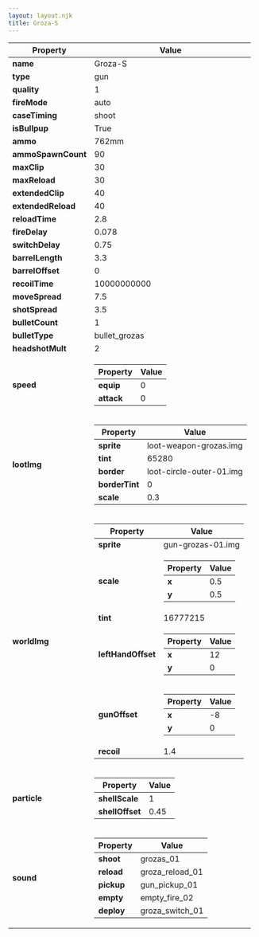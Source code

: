 ```yaml
---
layout: layout.njk
title: Groza-S
---
```


<table><thead><tr><th>Property</th><th>Value</th></tr></thead><tbody><tr><td><b>name</b></td><td>Groza-S</td></tr><tr><td><b>type</b></td><td>gun</td></tr><tr><td><b>quality</b></td><td>1</td></tr><tr><td><b>fireMode</b></td><td>auto</td></tr><tr><td><b>caseTiming</b></td><td>shoot</td></tr><tr><td><b>isBullpup</b></td><td>True</td></tr><tr><td><b>ammo</b></td><td>762mm</td></tr><tr><td><b>ammoSpawnCount</b></td><td>90</td></tr><tr><td><b>maxClip</b></td><td>30</td></tr><tr><td><b>maxReload</b></td><td>30</td></tr><tr><td><b>extendedClip</b></td><td>40</td></tr><tr><td><b>extendedReload</b></td><td>40</td></tr><tr><td><b>reloadTime</b></td><td>2.8</td></tr><tr><td><b>fireDelay</b></td><td>0.078</td></tr><tr><td><b>switchDelay</b></td><td>0.75</td></tr><tr><td><b>barrelLength</b></td><td>3.3</td></tr><tr><td><b>barrelOffset</b></td><td>0</td></tr><tr><td><b>recoilTime</b></td><td>10000000000</td></tr><tr><td><b>moveSpread</b></td><td>7.5</td></tr><tr><td><b>shotSpread</b></td><td>3.5</td></tr><tr><td><b>bulletCount</b></td><td>1</td></tr><tr><td><b>bulletType</b></td><td>bullet_grozas</td></tr><tr><td><b>headshotMult</b></td><td>2</td></tr><tr><td><b>speed</b></td><td><table><thead><tr><th>Property</th><th>Value</th></tr></thead><tbody><tr><td><b>equip</b></td><td>0</td></tr><tr><td><b>attack</b></td><td>0</td></tr></tbody></table></td></tr><tr><td><b>lootImg</b></td><td><table><thead><tr><th>Property</th><th>Value</th></tr></thead><tbody><tr><td><b>sprite</b></td><td>loot-weapon-grozas.img</td></tr><tr><td><b>tint</b></td><td>65280</td></tr><tr><td><b>border</b></td><td>loot-circle-outer-01.img</td></tr><tr><td><b>borderTint</b></td><td>0</td></tr><tr><td><b>scale</b></td><td>0.3</td></tr></tbody></table></td></tr><tr><td><b>worldImg</b></td><td><table><thead><tr><th>Property</th><th>Value</th></tr></thead><tbody><tr><td><b>sprite</b></td><td>gun-grozas-01.img</td></tr><tr><td><b>scale</b></td><td><table><thead><tr><th>Property</th><th>Value</th></tr></thead><tbody><tr><td><b>x</b></td><td>0.5</td></tr><tr><td><b>y</b></td><td>0.5</td></tr></tbody></table></td></tr><tr><td><b>tint</b></td><td>16777215</td></tr><tr><td><b>leftHandOffset</b></td><td><table><thead><tr><th>Property</th><th>Value</th></tr></thead><tbody><tr><td><b>x</b></td><td>12</td></tr><tr><td><b>y</b></td><td>0</td></tr></tbody></table></td></tr><tr><td><b>gunOffset</b></td><td><table><thead><tr><th>Property</th><th>Value</th></tr></thead><tbody><tr><td><b>x</b></td><td>-8</td></tr><tr><td><b>y</b></td><td>0</td></tr></tbody></table></td></tr><tr><td><b>recoil</b></td><td>1.4</td></tr></tbody></table></td></tr><tr><td><b>particle</b></td><td><table><thead><tr><th>Property</th><th>Value</th></tr></thead><tbody><tr><td><b>shellScale</b></td><td>1</td></tr><tr><td><b>shellOffset</b></td><td>0.45</td></tr></tbody></table></td></tr><tr><td><b>sound</b></td><td><table><thead><tr><th>Property</th><th>Value</th></tr></thead><tbody><tr><td><b>shoot</b></td><td>grozas_01</td></tr><tr><td><b>reload</b></td><td>groza_reload_01</td></tr><tr><td><b>pickup</b></td><td>gun_pickup_01</td></tr><tr><td><b>empty</b></td><td>empty_fire_02</td></tr><tr><td><b>deploy</b></td><td>groza_switch_01</td></tr></tbody></table></td></tr></tbody></table>
